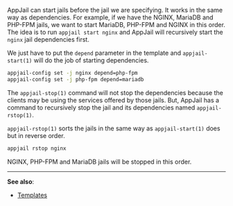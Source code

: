 AppJail can start jails before the jail we are specifying. It works in the same way as dependencies. For example, if we have the NGINX, MariaDB and PHP-FPM jails, we want to start MariaDB, PHP-FPM and NGINX in this order. The idea is to run `appjail start nginx` and AppJail will recursively start the `nginx` jail dependencies first.

We just have to put the `depend` parameter in the template and `appjail-start(1)` will do the job of starting dependencies.

```sh
appjail-config set -j nginx depend=php-fpm
appjail-config set -j php-fpm depend=mariadb
``` 

The `appjail-stop(1)` command will not stop the dependencies because the clients may be using the services offered by those jails. But, AppJail has a command to recursively stop the jail and its dependencies named `appjail-rstop(1)`.

`appjail-rstop(1)` sorts the jails in the same way as `appjail-start(1)` does but in reverse order.

```sh
appjail rstop nginx
```

NGINX, PHP-FPM and MariaDB jails will be stopped in this order.

---

**See also**:

* [Templates](templates.md)
